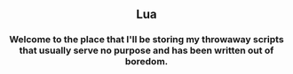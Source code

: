 <h2 align="center">Lua</h2>
<h3 align="center">Welcome to the place that I'll be storing my throwaway scripts that usually serve no purpose and has been written out of boredom.</h3>
